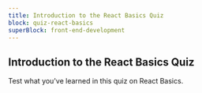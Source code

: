 ```yaml
---
title: Introduction to the React Basics Quiz
block: quiz-react-basics
superBlock: front-end-development
---
```


## Introduction to the React Basics Quiz

Test what you've learned in this quiz on React Basics.
